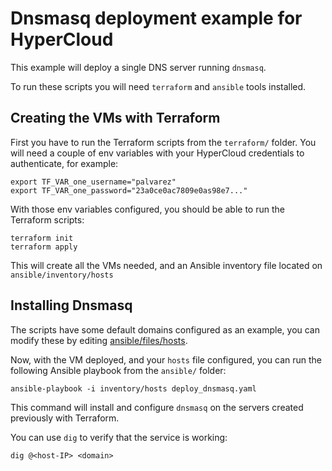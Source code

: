 # Dnsmasq deployment example for HyperCloud

This example will deploy a single DNS server running `dnsmasq`.

To run these scripts you will need `terraform` and `ansible` tools
installed.

## Creating the VMs with Terraform

First you have to run the Terraform scripts from the `terraform/` folder. You
will need a couple of env variables with your HyperCloud credentials to
authenticate, for example:

    export TF_VAR_one_username="palvarez"
    export TF_VAR_one_password="23a0ce0ac7809e0as98e7..."

With those env variables configured, you should be able to run the Terraform
scripts:

    terraform init
    terraform apply

This will create all the VMs needed, and an Ansible inventory file located on
`ansible/inventory/hosts`


## Installing Dnsmasq

The scripts have some default domains configured as an example, you can modify
these by editing [ansible/files/hosts].

Now, with the VM deployed, and your `hosts` file configured, you can run the
following Ansible playbook from the `ansible/` folder:

    ansible-playbook -i inventory/hosts deploy_dnsmasq.yaml

This command will install and configure `dnsmasq` on the servers created
previously with Terraform.

You can use `dig` to verify that the service is working:

    dig @<host-IP> <domain>

[ansible/files/hosts]: ansible/files/hosts
